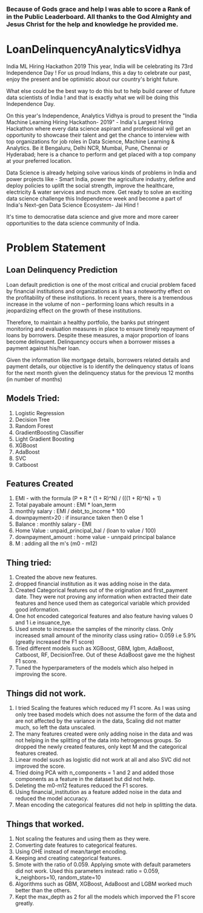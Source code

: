 ### Because of Gods grace and help I was able to score a Rank of  in the Public Leaderboard. All thanks to the God Almighty and Jesus Christ for the help and knowledge he provided me.

# LoanDelinquencyAnalyticsVidhya
India ML Hiring Hackathon 2019
This year, India will be celebrating its 73rd Independence Day !  For us proud Indians, this a day to celebrate our past, enjoy the present and be optimistic about our country's bright future.
 
What else could be the best way to do this but to help build career of future data scientists of India ! and that is exactly what we will be doing this Independence Day.
 
On this year's Independence, Analytics Vidhya is proud to present the "India Machine Learning Hiring Hackathon- 2019" - India's Largest Hiring Hackathon where every data science aspirant and professional will get an opportunity to showcase their talent and get the chance to interview with top organizations for job roles in Data Science, Machine Learning & Analytics. Be it Bengaluru, Delhi NCR, Mumbai, Pune, Chennai or Hyderabad; here is a chance to perform and get placed with a top company at your preferred location.
 
Data Science is already helping solve various kinds of problems in India and power projects like - Smart India, power the agriculture industry, define and deploy policies to uplift the social strength, improve the healthcare, electricity & water services and much more.  Get ready to solve an exciting data science challenge this Independence week and become a part of India's Next-gen Data Science Ecosystem- Jai Hind !
 
It's time to democratise data science and give more and more career opportunities to the data science community of India.

# Problem Statement
## Loan Delinquency Prediction
Loan default prediction is one of the most critical and crucial problem faced by financial institutions and organizations as it has a noteworthy effect on the profitability of these institutions. In recent years, there is a tremendous increase in the volume of non – performing loans which results in a jeopardizing effect on the growth of these institutions.
 
Therefore, to maintain a healthy portfolio, the banks put stringent monitoring and evaluation measures in place to ensure timely repayment of loans by borrowers. Despite these measures, a major proportion of loans become delinquent. Delinquency occurs when a borrower misses a payment against his/her loan.

Given the information like mortgage details, borrowers related details and payment details, our objective is to identify the delinquency status of loans for the next month given the delinquency status for the previous 12 months (in number of months)



## Models Tried:
1. Logistic Regression
2. Decision Tree
3. Random Forest
4. GradientBoosting Classifier
5. Light Gradient Boosting
6. XGBoost
7. AdaBoost
8. SVC
9. Catboost

## Features Created
1. EMI - with the formula   (P * R * (1 + R)^N) / (((1 + R)^N) + 1)
2. Total payabale amount : EMI * loan_term
3. monthly salary : EMI / debt_to_income * 100
4. downpayment>20 : if insurance taken then 0 else 1
5. Balance : monthly salary - EMI
6. Home Value : unpaid_principal_bal / (loan to value / 100) 
7. downpayment_amount : home value - unnpaid principal balance
8. M : adding all the m's (m0 - m12)

## Thing tried:
1. Created the above new features.
2. dropped financial institution as it was adding noise in the data.
3. Created Categorical features out of the origination and first_payment date. They were not proving any information when extracted their date features and hence used them as categorical variable which provided good information.
4. One hot encoded categorical features and also feature having values 0 and 1 i.e insuance_tye.
5. Used smote to increase the samples of the minority class. Only increased small amount of the minority class using ratio= 0.059 i.e 5.9% (greatly increased the F1 score)
7. Tried different models such as XGBoost, GBM, lgbm, AdaBoost, Catboost, RF, DecisionTree. Out of these AdaBoost gave me the highest F1 score.
8. Tuned the hyperparameters of the models which also helped in improving the score.

## Things did not work.
1. I tried Scaling the features which reduced my F1 score. As I was using only tree based models which does not assume the form of the data and are not affected by the variance in the data, Scaling did not matter much, so left the data unscaled.
2. The many features created were only adding noise in the data and was not helping in the splitting of the data into hetrogenous groups. So dropped the newly created features, only kept M and the categorical features created.
3. Linear model susch as logistic did not work at all and also SVC did not improved the score.
4. Tried doing PCA with n_components = 1 and 2 and added those components as a feature in the dataset but did not help.
5. Deleting the m0-m12 features reduced the F1 scores.
6. Using financial_institution as a feature added noise in the data and reduced the model accuracy.
7. Mean encoding the categorical features did not help in splitting the  data.

## Things that worked.
1. Not scaling the features and using them as they were.
2. Converting date features to categorical features.
3. Using OHE instead of mean/target encoding.
4. Keeping and creating categorical features.
5. Smote with the ratio of 0.059. Applying smote with default parameters did not work. Used this parameters instead:
ratio = 0.059, k_neighbors=10, random_state=10
6. Algorithms such as GBM, XGBoost, AdaBoost and LGBM worked much better than the others.
7. Kept the max_depth as 2 for all the models which imporved the F1 score greatly.
